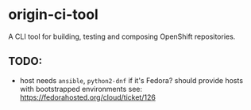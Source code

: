 # origin-ci-tool
A CLI tool for building, testing and composing OpenShift repositories.

## TODO:
 - host needs `ansible`, `python2-dnf` if it's Fedora? should provide hosts with bootstrapped environments
   see: https://fedorahosted.org/cloud/ticket/126